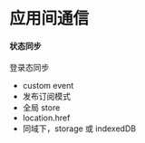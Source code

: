 # 应用间通信

#### 状态同步

登录态同步

* custom event
* 发布订阅模式
* 全局 store
* location.href
* 同域下，storage 或 indexedDB